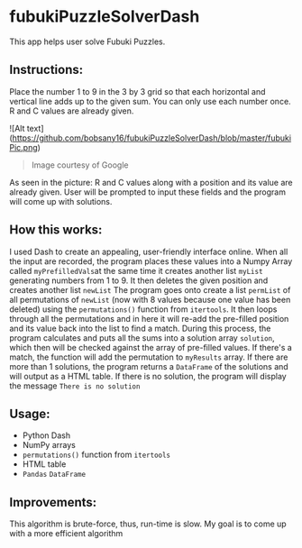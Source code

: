 # fubukiPuzzleSolverDash
This app helps user solve Fubuki Puzzles. 

## Instructions: 
Place the number 1 to 9 in the 3 by 3 grid so that each horizontal and vertical line adds up to the given sum. You can only use each number once. R and C values are already given. 

![Alt text] (https://github.com/bobsany16/fubukiPuzzleSolverDash/blob/master/fubukiPic.png)
> Image courtesy of Google

As seen in the picture: R and C values along with a position and its value are already given. User will be prompted to input these fields and the program will come up with solutions.

## How this works: 
I used Dash to create an appealing, user-friendly interface online. When all the input are recorded, the program places these values into a Numpy Array called `myPrefilledVals`at the same time it creates another list `myList` generating numbers from 1 to 9. It then deletes the given position and creates another list `newList`
The program goes onto create a list `permList` of all permutations of `newList` (now with 8 values because one value has been deleted) using the `permutations()` function from `itertools`. 
It then loops through all the permutations and in here it will re-add the pre-filled position and its value back into the list to find a match.
During this process, the program calculates and puts all the sums into a solution array `solution`, which then will be checked against the array of pre-filled values. 
If there's a match, the function will add the permutation to `myResults` array. 
If there are more than 1 solutions, the program returns a `DataFrame` of the solutions and will output as a HTML table.
If there is no solution, the program will display the message `There is no solution`

## Usage: 
* Python Dash
* NumPy arrays
* `permutations()` function from `itertools`
* HTML table
* `Pandas` `DataFrame`

## Improvements: 
This algorithm is brute-force, thus, run-time is slow. My goal is to come up with a more efficient algorithm
